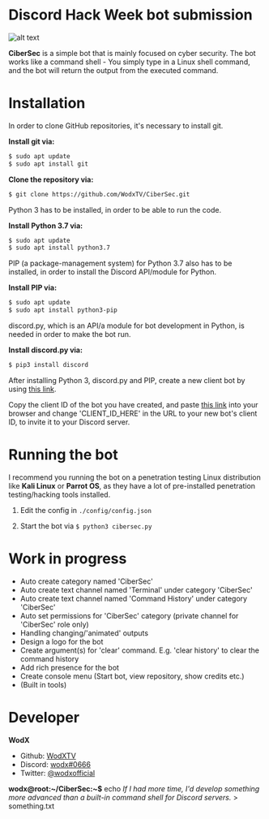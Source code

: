 # Discord Hack Week bot submission
![alt text](https://cdn-images-1.medium.com/max/2600/1*lh6NS8hx0pu5mlZeSqnu5w.jpeg)

**CiberSec** is a simple bot that is mainly focused on cyber security. The bot works like a command shell - You simply type in a Linux shell command, and the bot will return the output from the executed command.

# Installation
In order to clone GitHub repositories, it's necessary to install git.

**Install git via:**
```bash
$ sudo apt update
$ sudo apt install git
```

**Clone the repository via:**
```bash
$ git clone https://github.com/WodxTV/CiberSec.git
```

Python 3 has to be installed, in order to be able to run the code.

**Install Python 3.7 via:**
```bash
$ sudo apt update
$ sudo apt install python3.7
```
PIP (a package-management system) for Python 3.7 also has to be installed, in order to install the Discord API/module for Python.

**Install PIP via:**
```bash
$ sudo apt update
$ sudo apt install python3-pip
```
discord.py, which is an API/a module for bot development in Python, is needed in order to make the bot run.

**Install discord.py via:**
```bash
$ pip3 install discord
```

After installing Python 3, discord.py and PIP, create a new client bot by using [this link](https://discordapp.com/developers/applications/).

Copy the client ID of the bot you have created, and paste [this link](https://discordapp.com/oauth2/authorize?client_id=CLIENT_ID_HERE&scope=bot&permissions=8) into your browser and change 'CLIENT_ID_HERE' in the URL to your new bot's client ID, to invite it to your Discord server.


# Running the bot
I recommend you running the bot on a penetration testing Linux distribution like **Kali Linux** or **Parrot OS**, as they have a lot of pre-installed penetration testing/hacking tools installed.

1. Edit the config in ``./config/config.json``

2. Start the bot via ``$ python3 cibersec.py``


# Work in progress
* Auto create category named 'CiberSec'
* Auto create text channel named 'Terminal' under category 'CiberSec'
* Auto create text channel named 'Command History' under category 'CiberSec'
* Auto set permissions for 'CiberSec' category (private channel for 'CiberSec' role only)
* Handling changing/'animated' outputs
* Design a logo for the bot
* Create argument(s) for 'clear' command. E.g. 'clear history' to clear the command history
* Add rich presence for the bot
* Create console menu (Start bot, view repository, show credits etc.)
* (Built in tools)


# Developer
**WodX**
* Github: [WodXTV](https://github.com/wodxtv)
* Discord: [wodx#0666](http://discordapp.com)
* Twitter: [@wodxofficial](https://twitter.com/wodxofficial)



**wodx@root:\~/CiberSec:~$** echo *If I had more time, I'd develop something more advanced than a built-in command shell for Discord servers.* > something.txt
